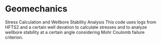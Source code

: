 # Geomechanics
Stress Calculation and Wellbore Stability Analysis
This code uses logs from HFTS2 and a certain well devation to calculate stresses and to analyze wellbore stability at a certain angle considering Mohr Coulomb failure criterion.
